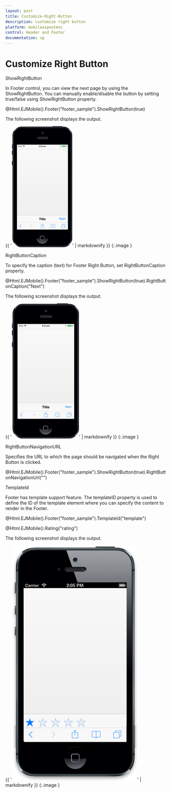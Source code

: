 ```yaml
---
layout: post
title: Customize-Right-Button
description: customize right button
platform: mobileaspnetmvc
control: Header and Footer
documentation: ug
---
```


# Customize Right Button

ShowRightButton

In Footer control, you can view the next page by using the ShowRightButton. You can manually enable/disable the button by setting true/false using ShowRightButton property.

@Html.EJMobile().Footer("footer_sample").ShowRightButton(true)

The following screenshot displays the output.

{{ '![](Customize-Right-Button_images/Customize-Right-Button_img1.png)' | markdownify }}
{:.image }


RightButtonCaption 

To specify the caption (text) for Footer Right Button, set RightButtonCaption property. 

@Html.EJMobile().Footer("footer_sample").ShowRightButton(true).RightButtonCaption("Next")     

The following screenshot displays the output.

{{ '![](Customize-Right-Button_images/Customize-Right-Button_img2.png)' | markdownify }}
{:.image }


RightButtonNavigationURL

Specifies the URL to which the page should be navigated when the Right Button is clicked.

@Html.EJMobile().Footer("footer_sample").ShowRightButton(true).RightButtonNavigationUrl("")

TemplateId

Footer has template support feature. The templateID property is used to define the ID of the template element where you can specify the content to render in the Footer. 

@Html.EJMobile().Footer("footer_sample").TemplateId("template")



 <div id="template" class="temp">

@Html.EJMobile().Rating("rating") 

 </div> 

The following screenshot displays the output.

{{ '![F:/ios7_phone.png](Customize-Right-Button_images/Customize-Right-Button_img3.png)' | markdownify }}
{:.image }


